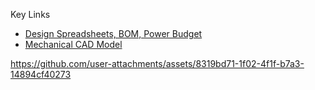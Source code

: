 Key Links
- [Design Spreadsheets, BOM, Power Budget](https://docs.google.com/spreadsheets/d/10r_KafIJN2HuMMp5E-dlICnizmNNihmT0PaAwAIZ1ew/edit?usp=sharing)
- [Mechanical CAD Model](https://cad.onshape.com/documents/6685182f6761d2ade72ba10d/w/25e23ac023e57743e67335a3/e/26fd2fa29841b9341751bee1?renderMode=0&uiState=66fdf7bdd94a6b491311e537)



https://github.com/user-attachments/assets/8319bd71-1f02-4f1f-b7a3-14894cf40273

